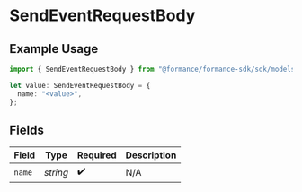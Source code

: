 # SendEventRequestBody

## Example Usage

```typescript
import { SendEventRequestBody } from "@formance/formance-sdk/sdk/models/operations";

let value: SendEventRequestBody = {
  name: "<value>",
};
```

## Fields

| Field              | Type               | Required           | Description        |
| ------------------ | ------------------ | ------------------ | ------------------ |
| `name`             | *string*           | :heavy_check_mark: | N/A                |